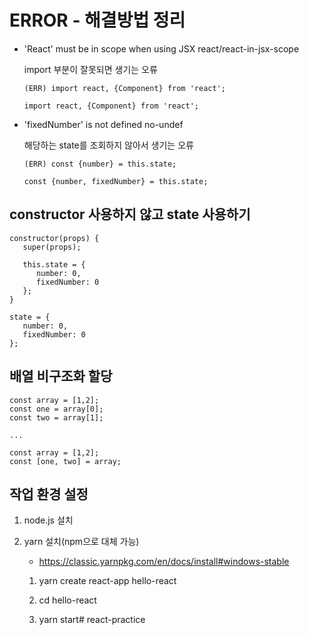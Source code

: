# ERROR - 해결방법 정리
- 'React' must be in scope when using JSX  react/react-in-jsx-scope

   import 부분이 잘못되면 생기는 오류

   ```
   (ERR) import react, {Component} from 'react';

   import react, {Component} from 'react';
   ```

- 'fixedNumber' is not defined  no-undef  

   해당하는 state를 조회하지 않아서 생기는 오류

   ```
   (ERR) const {number} = this.state;

   const {number, fixedNumber} = this.state;
   ```

## constructor 사용하지 않고 state 사용하기
```
constructor(props) {
   super(props);

   this.state = {
      number: 0,
      fixedNumber: 0
   };
}
```
```
state = {
   number: 0,
   fixedNumber: 0
};
```

## 배열 비구조화 할당
```
const array = [1,2];
const one = array[0];
const two = array[1];

...

const array = [1,2];
const [one, two] = array;
```

## 작업 환경 설정

1. node.js 설치
2. yarn 설치(npm으로 대체 가능)

   - https://classic.yarnpkg.com/en/docs/install#windows-stable

    
    1. yarn create react-app hello-react

    2. cd hello-react

    3. yarn start#   r e a c t - p r a c t i c e  
 